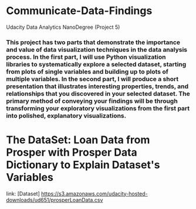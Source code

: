 # Communicate-Data-Findings
Udacity Data Analytics NanoDegree (Project 5)

### This project has two parts that demonstrate the importance and value of data visualization techniques in the data analysis process. In the first part, I will use Python visualization libraries to systematically explore a selected dataset, starting from plots of single variables and building up to plots of multiple variables. In the second part, I will produce a short presentation that illustrates interesting properties, trends, and relationships that you discovered in your selected dataset. The primary method of conveying your findings will be through transforming your exploratory visualizations from the first part into polished, explanatory visualizations.

# The DataSet: Loan Data from Prosper with Prosper Data Dictionary to Explain Dataset's Variables
link: [Dataset] https://s3.amazonaws.com/udacity-hosted-downloads/ud651/prosperLoanData.csv
